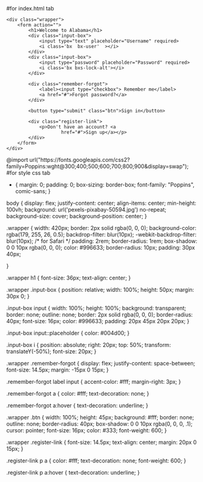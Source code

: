 <!DOCTYPE html>                    #for index.html tab
<html lang="en">

<head>
    <meta charset="UTF-8">
    <meta http-equiv="X-UA-Compatible" content="IE=edge">
    <meta name="viewport" content="width=device-width, initial-scale=1.0">
    <title>Login Form | Codehal</title>
    <link rel="stylesheet" href="style.css">
    <link href='https://unpkg.com/boxicons@2.1.4/css/boxicons.min.css' rel='stylesheet'>
</head>

<body>

    <div class="wrapper">
        <form action="">
            <h1>Welcome to Alabama</h1>
            <div class="input-box">
                <input type="text" placeholder="Username" required>
                <i class='bx  bx-user'  ></i>
            </div>
            <div class="input-box">
                <input type="password" placeholder="Password" required>
                <i class='bx bxs-lock-alt'></i>
            </div>

            <div class="remember-forgot">
                <label><input type="checkbox"> Remember me</label>
                <a href="#">Forgot password?</a>
            </div>

            <button type="submit" class="btn">Sign in</button>

            <div class="register-link">
                <p>Don't have an account? <a
                        href="#">Sign up</a></p>
            </div>
        </form>
    </div>

</body>

</html>
@import url("https://fonts.googleapis.com/css2?family=Poppins:wght@300;400;500;600;700;800;900&display=swap"); #for style css tab

* {
    margin: 0;
    padding: 0;
    box-sizing: border-box;
    font-family: "Poppins", comic-sans;
}

body {
    display: flex;
    justify-content: center;
    align-items: center;
    min-height: 100vh;
    background: url('pexels-pixabay-50594.jpg') no-repeat;
    background-size: cover;
    background-position: center;
}

.wrapper {
    width: 420px;
    border: 2px solid rgba(0, 0, 0);
    background-color: rgba(179, 255, 26, 0.5);
    backdrop-filter: blur(10px);
    -webkit-backdrop-filter: blur(10px); /* for Safari */
    padding: 2rem;
    border-radius: 1rem;
    box-shadow: 0 0 10px rgba(0, 0, 0);
    color: #996633;
    border-radius: 10px;
    padding: 30px 40px;

}

.wrapper h1 {
    font-size: 36px;
    text-align: center;
}

.wrapper .input-box {
    position: relative;
    width: 100%;
    height: 50px;
    margin: 30px 0;
}

.input-box input {
    width: 100%;
    height: 100%;
    background: transparent;
    border: none;
    outline: none;
    border: 2px solid rgba(0, 0, 0);
    border-radius: 40px;
    font-size: 16px;
    color: #996633;
    padding: 20px 45px 20px 20px;
}

.input-box input::placeholder {
    color: #004d00;
}

.input-box i {
    position: absolute;
    right: 20px;
    top: 50%;
    transform: translateY(-50%);
    font-size: 20px;
}

.wrapper .remember-forgot {
    display: flex;
    justify-content: space-between;
    font-size: 14.5px;
    margin: -15px 0 15px;
}

.remember-forgot label input {
    accent-color: #fff;
    margin-right: 3px;
}

.remember-forgot a {
    color: #fff;
    text-decoration: none;
}

.remember-forgot a:hover {
    text-decoration: underline;
}

.wrapper .btn {
    width: 100%;
    height: 45px;
    background: #fff;
    border: none;
    outline: none;
    border-radius: 40px;
    box-shadow: 0 0 10px rgba(0, 0, 0, .1);
    cursor: pointer;
    font-size: 16px;
    color: #333;
    font-weight: 600;
}

.wrapper .register-link {
    font-size: 14.5px;
    text-align: center;
    margin: 20px 0 15px;
}

.register-link p a {
    color: #fff;
    text-decoration: none;
    font-weight: 600;
}

.register-link p a:hover {
    text-decoration: underline;
}
